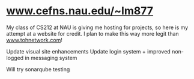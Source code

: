# www.cefns.nau.edu/~lm877
My class of CS212 at NAU is giving me hosting for projects, so here is my attempt at a website for credit.
I plan to make this way more legit than www.tohnetwork.com!


Update visual site enhancements
Update login system + improved non-logged in messaging system

Will try sonarqube testing
